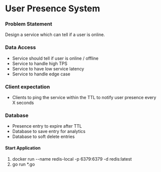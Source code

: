 # User Presence System

### Problem Statement
Design a service which can tell if a user is online. </br>

### Data Access
* Service should tell if user is online / offline
* Service to handle high TPS
* Service to have low service latency
* Service to handle edge case
### Client expectation
* Clients to ping the service within the TTL to notify user presence every X seconds

### Database
* Presence entry to expire after TTL
* Database to save entry for analytics
* Database to soft delete entries


#### Start Application
1. docker run --name redis-local -p 6379:6379 -d redis:latest
2. go run *.go